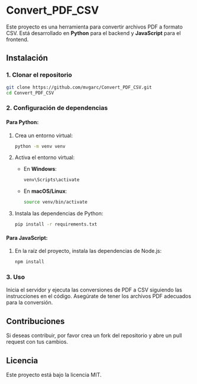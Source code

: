 
# Convert_PDF_CSV

Este proyecto es una herramienta para convertir archivos PDF a formato CSV. Está desarrollado en **Python** para el backend y **JavaScript** para el frontend.

## Instalación

### 1. Clonar el repositorio

```bash
git clone https://github.com/mvgarc/Convert_PDF_CSV.git
cd Convert_PDF_CSV
```

### 2. Configuración de dependencias

#### Para Python:

1. Crea un entorno virtual:

   ```bash
   python -m venv venv
   ```

2. Activa el entorno virtual:
   - En **Windows**:

     ```bash
     venv\Scripts\activate
     ```

   - En **macOS/Linux**:

     ```bash
     source venv/bin/activate
     ```

3. Instala las dependencias de Python:

   ```bash
   pip install -r requirements.txt
   ```

#### Para JavaScript:

1. En la raíz del proyecto, instala las dependencias de Node.js:

   ```bash
   npm install
   ```

### 3. Uso

Inicia el servidor y ejecuta las conversiones de PDF a CSV siguiendo las instrucciones en el código. Asegúrate de tener los archivos PDF adecuados para la conversión.

## Contribuciones

Si deseas contribuir, por favor crea un fork del repositorio y abre un pull request con tus cambios.

## Licencia

Este proyecto está bajo la licencia MIT.
